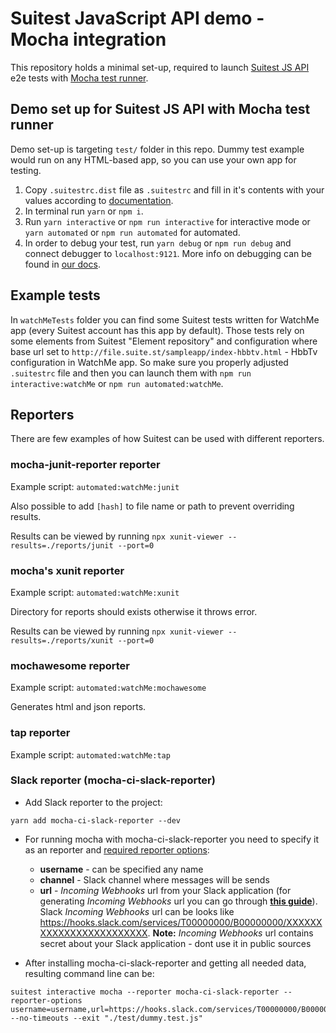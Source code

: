 # Suitest JavaScript API demo - Mocha integration

This repository holds a minimal set-up, required to launch [Suitest JS API](https://github.com/SuitestAutomation/suitest-js-api) e2e tests with [Mocha test runner](https://github.com/mochajs/mocha).

## Demo set up for Suitest JS API with Mocha test runner

Demo set-up is targeting `test/` folder in this repo. Dummy test example would run on any HTML-based app,
so you can use your own app for testing.

1. Copy `.suitestrc.dist` file as `.suitestrc` and fill in it's contents 
 with your values according to [documentation](https://suite.st/docs/suitest-api/setup/#environment-setup).
2. In terminal run `yarn` or `npm i`.
3. Run `yarn interactive` or `npm run interactive` for interactive mode or
 `yarn automated` or `npm run automated` for automated.
4. In order to debug your test, run `yarn debug` or `npm run debug` and connect debugger to `localhost:9121`.
 More info on debugging can be found in [our docs](https://suite.st/docs/suitest-api/debugging/).
 
 ## Example tests
 
 In `watchMeTests` folder you can find some Suitest tests written for
 WatchMe app (every Suitest account has this app by default). Those tests
 rely on some elements from Suitest "Element repository" and configuration
 where base url set to `http://file.suite.st/sampleapp/index-hbbtv.html` - HbbTv
 configuration in WatchMe app. So make sure you properly adjusted `.suitestrc` file
and then you can launch them with `npm run interactive:watchMe` or 
`npm run automated:watchMe`.

## Reporters

There are few examples of how Suitest can be used with different reporters.

### mocha-junit-reporter reporter

Example script: `automated:watchMe:junit`

Also possible to add `[hash]` to file name or path to prevent overriding results.

Results can be viewed by running `npx xunit-viewer --results=./reports/junit --port=0`

### mocha's xunit reporter

Example script: `automated:watchMe:xunit`

Directory for reports should exists otherwise it throws error.

Results can be viewed by running `npx xunit-viewer --results=./reports/xunit --port=0`

### mochawesome reporter

Example script: `automated:watchMe:mochawesome`

Generates html and json reports.

### tap reporter

Example script: `automated:watchMe:tap`

### Slack reporter (mocha-ci-slack-reporter)

* Add Slack reporter to the project:
```
yarn add mocha-ci-slack-reporter --dev
```

* For running mocha with mocha-ci-slack-reporter you need to specify it as an reporter and [required reporter options](https://github.com/hiddentao/mocha-ci-slack-reporter#usage):
  * **username** - can be specified any name
  * **channel** - Slack channel where messages will be sends
  * **url** - _Incoming Webhooks_ url from your Slack application (for generating _Incoming Webhooks_ url you can go through **[this guide](https://api.slack.com/messaging/webhooks#getting-started)**). Slack _Incoming Webhooks_ url can be looks like https://hooks.slack.com/services/T00000000/B00000000/XXXXXXXXXXXXXXXXXXXXXXXX. **Note:** _Incoming Webhooks_ url contains secret about your Slack application - dont use it in public sources

* After installing mocha-ci-slack-reporter and getting all needed data, resulting command line can be:
```
suitest interactive mocha --reporter mocha-ci-slack-reporter --reporter-options username=username,url=https://hooks.slack.com/services/T00000000/B00000000/XXXXXXXXXXXXXXXXXXXXXXXX,channel=#anychannel --no-timeouts --exit "./test/dummy.test.js"
```
